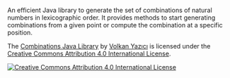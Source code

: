 An efficient Java library to generate the set of combinations of natural numbers
in lexicographic order. It provides methods to start generating combinations
from a given point or compute the combination at a specific position.

The [Combinations Java Library](https://github.com/vy/combination/) by [Volkan Yazıcı](http://vlkan.com/) is licensed under the [Creative Commons Attribution 4.0 International License](http://creativecommons.org/licenses/by/4.0/).

[![Creative Commons Attribution 4.0 International License](http://i.creativecommons.org/l/by/4.0/80x15.png)](http://creativecommons.org/licenses/by/4.0/)
